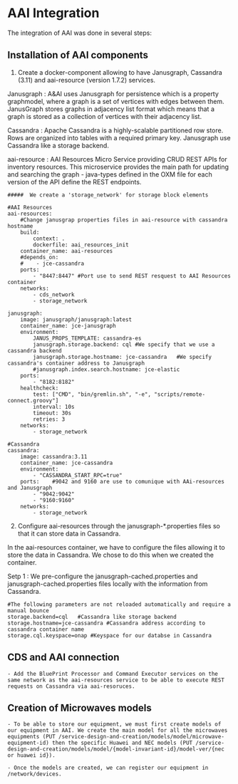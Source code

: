# AAI Integration

The integration of AAI was done in several steps:
## Installation of AAI components 

  1. Create a docker-component allowing to have Janusgraph, Cassandra (3.11) and aai-resource (version 1.7.2) services.

Janusgraph : A&AI uses Janusgraph for persistence which is a property graphmodel, where a graph is a set of vertices with edges between them. JanusGraph stores graphs in adjacency list format which means that a
graph is stored as a collection of vertices with their adjacency list.

Cassandra : Apache Cassandra is a highly-scalable partitioned row store. Rows are organized into tables with a required primary key. Janusgraph use Cassandra like a storage backend.

aai-resource : AAI Resources Micro Service providing CRUD REST APIs for inventory resources. This microservice provides the main path for updating and searching the graph - java-types defined in the OXM file for each version of the API define the REST endpoints.



```
#####  We create a 'storage_network' for storage block elements

#AAI Resources
aai-resources:
    #Change janusgrap properties files in aai-resource with cassandra hostname
    build:
        context: .
        dockerfile: aai_resources_init
    container_name: aai-resources
    #depends_on: 
    #    - jce-cassandra
    ports:
        - "8447:8447" #Port use to send REST resquest to AAI Resources container
    networks:
        - cds_network
        - storage_network    

janusgraph:
    image: janusgraph/janusgraph:latest
    container_name: jce-janusgraph
    environment:
        JANUS_PROPS_TEMPLATE: cassandra-es
        janusgraph.storage.backend: cql #We specify that we use a cassandra backend 
        janusgraph.storage.hostname: jce-cassandra   #We specify cassandra's container address to Janusgraph
        #janusgraph.index.search.hostname: jce-elastic
    ports:
        - "8182:8182"
    healthcheck:
        test: ["CMD", "bin/gremlin.sh", "-e", "scripts/remote-connect.groovy"]
        interval: 10s
        timeout: 30s
        retries: 3
    networks:
        - storage_network

#Cassandra
cassandra:
    image: cassandra:3.11
    container_name: jce-cassandra
    environment:
        - "CASSANDRA_START_RPC=true" 
    ports:    #9042 and 9160 are use to comunique with AAi-resources and Janusgraph
        - "9042:9042" 
        - "9160:9160"
    networks:
        - storage_network
```

  2. Configure aai-resources through the janusgraph-*.properties files so that it can store data in Cassandra.

  In the aai-resources container, we have to configure the files allowing it to store the data in Cassandra. We chose to do this when we created the container. 

  Setp 1 : We pre-configure the janusgraph-cached.properties and janusgraph-cached.properties files locally with the information from Cassandra.

```
#The following parameters are not reloaded automatically and require a manual bounce
storage.backend=cql   #Cassandra like storage backend 
storage.hostname=jce-cassandra #Cassandra address according to cassandra container name
storage.cql.keyspace=onap #Keyspace for our databse in Cassandra
```

## CDS and AAI connection

    - Add the BluePrint Processor and Command Executor services on the same network as the aai-resources service to be able to execute REST requests on Cassandra via aai-resoruces.

## Creation of Microwaves models

    - To be able to store our equipment, we must first create models of our equipment in AAI. We create the main model for all the microwaves equipments (PUT /service-design-and-creation/models/model/microwave-equipment-id) then the specific Huawei and NEC models (PUT /service-design-and-creation/models/model/{model-invariant-id}/model-ver/{nec or huawei id}).

    - Once the models are created, we can register our equipment in /network/devices. 
